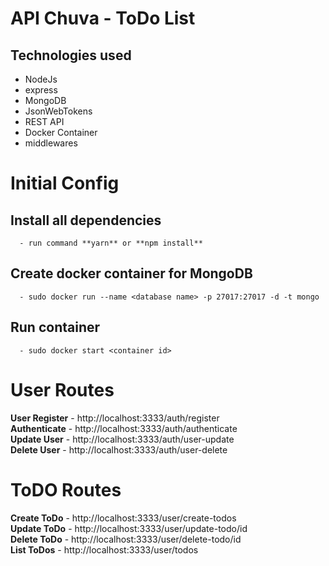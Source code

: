 # API Chuva - ToDo List

## Technologies used
  - NodeJs
  - express
  - MongoDB
  - JsonWebTokens
  - REST API
  - Docker Container
  - middlewares

# Initial Config
  ## Install all dependencies
      - run command **yarn** or **npm install**
  ## Create docker container for MongoDB
      - sudo docker run --name <database name> -p 27017:27017 -d -t mongo 
  ## Run container
      - sudo docker start <container id>

# User Routes
  **User Register** - http://localhost:3333/auth/register </br>
  **Authenticate** - http://localhost:3333/auth/authenticate</br>
  **Update User** - http://localhost:3333/auth/user-update</br>
  **Delete User** - http://localhost:3333/auth/user-delete</br>

# ToDO Routes
  **Create  ToDo** - http://localhost:3333/user/create-todos</br>
  **Update ToDo** - http://localhost:3333/user/update-todo/id</br>
  **Delete ToDo** - http://localhost:3333/user/delete-todo/id</br>
  **List ToDos** - http://localhost:3333/user/todos</br>
